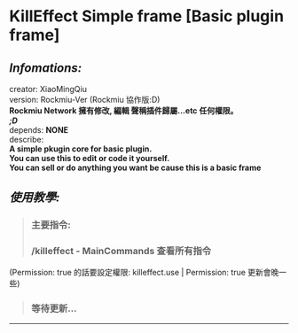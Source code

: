 # KillEffect Simple frame [Basic plugin frame]

## ***Infomations:***  
   creator: XiaoMingQiu    
   version: Rockmiu-Ver (Rockmiu 協作版:D)    
   **Rockmiu Network 擁有修改, 編輯 聲稱插件歸屬...etc 任何權限。**    
   ***;D***   
  depends: **NONE**    
  describe:    
  **A simple pkugin core for basic plugin.    
  You can use this to edit or code it yourself.    
  You can sell or do anything you want be cause this is a basic frame**    

## ***使用教學:***  
> ### **主要指令:**  
> ### /killeffect - MainCommands 查看所有指令 
(Permission: true 的話要設定權限: killeffect.use | Permission: true 更新會晚一些)  
> ### 等待更新... 
---

